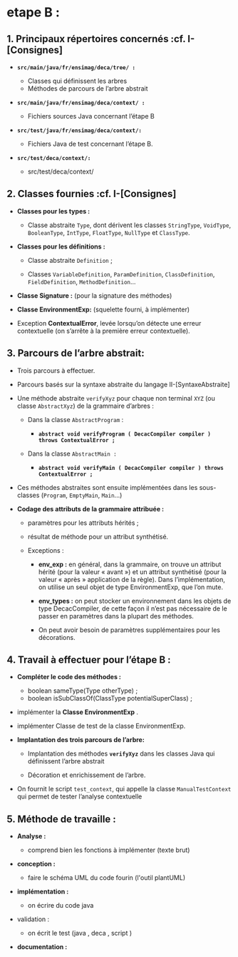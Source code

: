 # etape B :

## 1. Principaux répertoires concernés :cf. I-[Consignes]


- **``src/main/java/fr/ensimag/deca/tree/ :``**
    - Classes qui définissent les arbres
    - Méthodes de parcours de l’arbre abstrait

- **``src/main/java/fr/ensimag/deca/context/ :``**
    - Fichiers sources Java concernant l’étape B

- **``src/test/java/fr/ensimag/deca/context/:``**
    - Fichiers Java de test concernant l’étape B.

- **``src/test/deca/context/:``**
    - src/test/deca/context/
 

## 2. Classes fournies :cf. I-[Consignes]

- **Classes pour les types :**
    - Classe abstraite ``Type``, dont dérivent les classes ``StringType``, ``VoidType``, ``BooleanType``, ``IntType``, ``FloatType``, ``NullType`` et ``ClassType``.


- **Classes pour les définitions :**

    - Classe abstraite ``Definition`` ;

    - Classes ``VariableDefinition``, ``ParamDefinition``, ``ClassDefinition``, ``FieldDefinition``, ``MethodDefinition``...
 
- **Classe Signature :** (pour la signature des méthodes)

- **Classe EnvironmentExp:** (squelette fourni, à implémenter)

- Exception **ContextualError**, levée lorsqu’on détecte une erreur contextuelle (on s’arrête à la première erreur  contextuelle).


## 3. Parcours de l’arbre abstrait:


- Trois parcours à effectuer.

- Parcours basés sur la syntaxe abstraite du langage II-[SyntaxeAbstraite]

- Une méthode abstraite ``verifyXyz`` pour chaque non terminal ``XYZ`` (ou classe ``AbstractXyz``) de la grammaire d’arbres :

    - Dans la classe ``AbstractProgram`` :
        - **``abstract void verifyProgram ( DecacCompiler compiler ) throws ContextualError ;``**
    
    - Dans la classe ``AbstractMain :``

        - **``abstract void verifyMain ( DecacCompiler compiler ) throws ContextualError ;``**

- Ces méthodes abstraites sont ensuite implémentées dans les sous-classes (``Program``, ``EmptyMain``, ``Main``...)


- **Codage des attributs de la grammaire attribuée :**
    - paramètres pour les attributs hérités ;
    - résultat de méthode pour un attribut synthétisé.

    - Exceptions :
        
        - **env_exp :** en général, dans la grammaire, on trouve un attribut hérité (pour la valeur « avant ») et un attribut synthétisé (pour la valeur « après » application de la règle). Dans l’implémentation, on utilise un seul objet de type EnvironmentExp, que l’on mute.

        - **env_types :** on peut stocker un environnement dans les objets de type DecacCompiler, de cette façon il n’est pas nécessaire de le passer en paramètres dans la plupart des méthodes.

        - On peut avoir besoin de paramètres supplémentaires pour les décorations.




## 4. Travail à effectuer pour l’étape B :

- **Compléter le code des méthodes :**
    - boolean sameType(Type otherType) ;
    - boolean isSubClassOf(ClassType potentialSuperClass) ;

- implémenter la  **Classe EnvironmentExp** .

- implémenter Classe de test de la classe EnvironmentExp.

- **Implantation des trois parcours de l’arbre:**
    
    -  Implantation des méthodes **``verifyXyz``** dans les classes Java qui définissent l’arbre abstrait

    - Décoration et enrichissement de l’arbre.

- On fournit le script ``test_context``, qui appelle la classe ``ManualTestContext`` qui permet de tester l’analyse contextuelle


## 5. Méthode de travaille :

- **Analyse :**
    - comprend bien les fonctions à implémenter (texte brut) 

- **conception :**
    - faire le schéma UML du code fourin (l'outil plantUML)

- **implémentation :**
    - on écrire du code java 

- validation :
    - on écrit le test (java , deca , script )

- **documentation :** 


